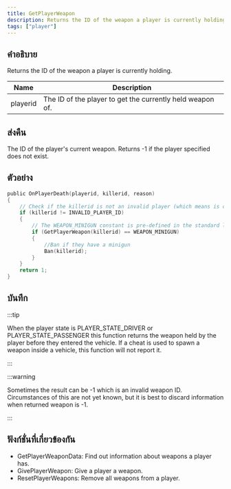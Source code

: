 ```yaml
---
title: GetPlayerWeapon
description: Returns the ID of the weapon a player is currently holding.
tags: ["player"]
---
```


## คำอธิบาย

Returns the ID of the weapon a player is currently holding.

| Name     | Description                                               |
| -------- | --------------------------------------------------------- |
| playerid | The ID of the player to get the currently held weapon of. |

## ส่งคืน

The ID of the player's current weapon. Returns -1 if the player specified does not exist.

## ตัวอย่าง

```c
public OnPlayerDeath(playerid, killerid, reason)
{
    // Check if the killerid is not an invalid player (which means is connected).
    if (killerid != INVALID_PLAYER_ID)
    {
        // The WEAPON_MINIGUN constant is pre-defined in the standard library and is equal to 38.
        if (GetPlayerWeapon(killerid) == WEAPON_MINIGUN)
        {
            //Ban if they have a minigun
            Ban(killerid);
        }
    }
    return 1;
}
```

## บันทึก

:::tip

When the player state is PLAYER_STATE_DRIVER or PLAYER_STATE_PASSENGER this function returns the weapon held by the player before they entered the vehicle. If a cheat is used to spawn a weapon inside a vehicle, this function will not report it.

:::

:::warning

Sometimes the result can be -1 which is an invalid weapon ID. Circumstances of this are not yet known, but it is best to discard information when returned weapon is -1.

:::

## ฟังก์ชั่นที่เกี่ยวข้องกัน

- GetPlayerWeaponData: Find out information about weapons a player has.
- GivePlayerWeapon: Give a player a weapon.
- ResetPlayerWeapons: Remove all weapons from a player.
